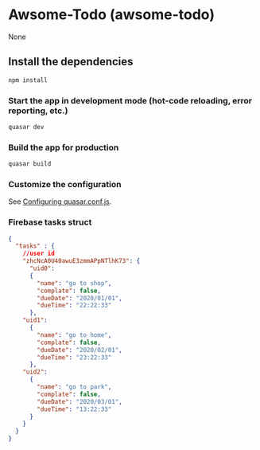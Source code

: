 # Awsome-Todo (awsome-todo)

None

## Install the dependencies
```bash
npm install
```

### Start the app in development mode (hot-code reloading, error reporting, etc.)
```bash
quasar dev
```


### Build the app for production
```bash
quasar build
```

### Customize the configuration
See [Configuring quasar.conf.js](https://quasar.dev/quasar-cli/quasar-conf-js).


### Firebase tasks struct

```json
{
  "tasks" : {
    //user id
    "zhcNcA0U40awuE3zmmAPpNTlhK73": {
      "uid0":
      {
        "name": "go to shop",
        "complate": false,
        "dueDate": "2020/01/01",
        "dueTime": "22:22:33"
      },
    "uid1":
      {
        "name": "go to home",
        "complate": false,
        "dueDate": "2020/02/01",
        "dueTime": "23:22:33"
      },    
    "uid2":
      {
        "name": "go to park",
        "complate": false,
        "dueDate": "2020/03/01",
        "dueTime": "13:22:33"
      }
    }
  }
} 
```